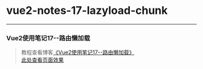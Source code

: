 # vue2-notes-17-lazyload-chunk      
---
### Vue2使用笔记17--路由懒加载               

> 教程查看博客[《Vue2使用笔记17--路由懒加载》](https://godbasin.github.io/2018/01/28/vue2-notes-17-lazyload-chunk/)           
> [此处查看页面效果](http://ofyya1gfg.bkt.clouddn.com/17-lazyload-chunk/index.html#/app/logs)
